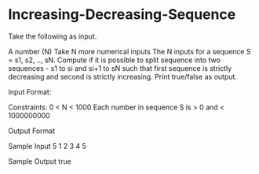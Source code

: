 # Increasing-Decreasing-Sequence

Take the following as input.

A number (N)
Take N more numerical inputs
The N inputs for a sequence S = s1, s2, .., sN. Compute if it is possible to split sequence into two sequences -
s1 to si and si+1 to sN such that first sequence is strictly decreasing and second is strictly increasing. Print true/false as output.

Input Format:

Constraints:
0 < N < 1000 Each number in sequence S is > 0 and < 1000000000

Output Format

Sample Input
5 
1 
2 
3 
4 
5

Sample Output
true
